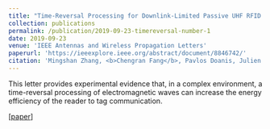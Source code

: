 ```yaml
---
title: "Time-Reversal Processing for Downlink-Limited Passive UHF RFID in Pulsed Wave Mode"
collection: publications
permalink: /publication/2019-09-23-timereversal-number-1
date: 2019-09-23
venue: 'IEEE Antennas and Wireless Propagation Letters'
paperurl: 'https://ieeexplore.ieee.org/abstract/document/8846742/'
citation: 'Mingshan Zhang, <b>Chengran Fang</b>, Pavlos Doanis, Julien Huillery, Arnaud Breard, and Yvan Duroc. &quot;Time-Reversal Processing for Downlink-Limited Passive UHF RFID in Pulsed Wave Mode.&quot; <i>IEEE Antennas and Wireless Propagation Letters</i> 18, no. 12 (2019): 2562-2566.'
---
```


This letter provides experimental evidence that, in a complex environment, a time-reversal processing of electromagnetic waves can increase the energy efficiency of the reader to tag communication.

\[[paper](https://ieeexplore.ieee.org/abstract/document/8846742/)\]